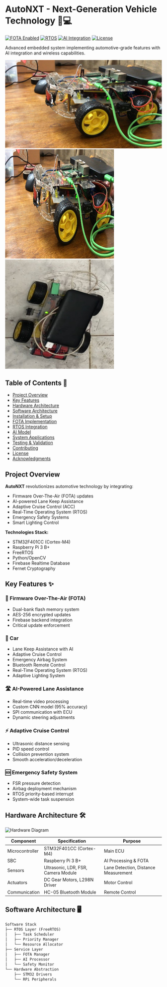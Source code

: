 # AutoNXT - Next-Generation Vehicle Technology 🚗💻

[![FOTA Enabled](https://img.shields.io/badge/FOTA-Enabled-success)](https://en.wikipedia.org/wiki/Firmware_over-the-air)
[![RTOS](https://img.shields.io/badge/RTOS-FreeRTOS-informational)](https://www.freertos.org/)
[![AI Integration](https://img.shields.io/badge/AI-Lane%20Detection-ff69b4)](https://pytorch.org/)
[![License](https://img.shields.io/badge/License-MIT-blue.svg)](https://opensource.org/licenses/MIT)

Advanced embedded system implementing automotive-grade features with AI integration and wireless capabilities.

![System Overview](https://github.com/HosamAyoub/Photos/blob/main/AutoNXT/Car.jpg)
<img src="https://github.com/HosamAyoub/Photos/blob/main/AutoNXT/Car.jpg" title = "Hardware" width="350" height="350">
&emsp; &emsp; &emsp; &emsp;
<img src="https://github.com/HosamAyoub/Photos/blob/main/AutoNXT/Car2.jpg" title = "Hardware" width="350" height="350">

## Table of Contents 📖
- [Project Overview](#project-overview)
- [Key Features](#key-features-)
- [Hardware Architecture](#hardware-architecture-)
- [Software Architecture](#software-architecture-)
- [Installation & Setup](#installation--setup-)
- [FOTA Implementation](#fota-implementation-)
- [RTOS Integration](#rtos-integration-)
- [AI Model](#ai-model-)
- [System Applications](#system-applications-)
- [Testing & Validation](#testing--validation-)
- [Contributing](#contributing-)
- [License](#license-)
- [Acknowledgments](#acknowledgments-)

## Project Overview
**AutoNXT** revolutionizes automotive technology by integrating:
- Firmware Over-The-Air (FOTA) updates
- AI-powered Lane Keep Assistance
- Adaptive Cruise Control (ACC)
- Real-Time Operating System (RTOS)
- Emergency Safety Systems
- Smart Lighting Control

**Technologies Stack:**
- STM32F401CC (Cortex-M4)
- Raspberry Pi 3 B+
- FreeRTOS
- Python/OpenCV
- Firebase Realtime Database
- Fernet Cryptography

## Key Features ✨
### 🚀 Firmware Over-The-Air (FOTA)
- Dual-bank flash memory system
- AES-256 encrypted updates
- Firebase backend integration
- Critical update enforcement
### 🚗 Car
- Lane Keep Assistance with AI
- Adaptive Cruise Control
- Emergency Airbag System
- Bluetooth Remote Control
- Real-Time Operating System (RTOS)
- Adaptive Lighting System

### 🛣️ AI-Powered Lane Assistance
- Real-time video processing
- Custom CNN model (95% accuracy)
- SPI communication with ECU
- Dynamic steering adjustments

### ⚡ Adaptive Cruise Control
- Ultrasonic distance sensing
- PID speed control
- Collision prevention system
- Smooth acceleration/deceleration

### 🆘 Emergency Safety System
- FSR pressure detection
- Airbag deployment mechanism
- RTOS priority-based interrupt
- System-wide task suspension

## Hardware Architecture 🛠️
![Hardware Diagram](docs/assets/hardware_layout.png)

| Component               | Specification                         | Purpose                                 |
|-------------------------|---------------------------------------|-----------------------------------------|
| Microcontroller         | STM32F401CC (Cortex-M4)               | Main ECU                                |
| SBC                     | Raspberry Pi 3 B+                     | AI Processing & FOTA                    |
| Sensors                 | Ultrasonic, LDR, FSR, Camera Module   | Lane Detection, Distance Measurement    |
| Actuators               | DC Gear Motors, L298N Driver          | Motor Control                           |
| Communication           | HC-05 Bluetooth Module                |  Remote Control                         |

## Software Architecture 🖥️
```plaintext
Software Stack
├── RTOS Layer (FreeRTOS)
│   ├── Task Scheduler
│   ├── Priority Manager
│   └── Resource Allocator
├── Service Layer
│   ├── FOTA Manager
│   ├── AI Processor
│   └── Safety Monitor
└── Hardware Abstraction
    ├── STM32 Drivers
    └── RPi Peripherals
````
